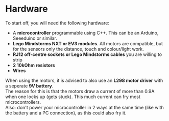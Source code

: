 # Hardware

To start off, you will need the following hardware:

- A **microcontroller** programmable using C++. This can be an Arduino, Seeeduino or similar. 
- **Lego Mindstorms NXT or EV3 modules**. All motors are compatible, but for the sensors only the distance, touch and colour/light work. 
- **RJ12 off-centre sockets or Lego Mindstorms cables** you are willing to strip
- **2 10kOhm resistors**
- **Wires**

When using the motors, it is advised to also use an **L298 motor driver** with a seperate **9V battery**. <br>
The reason for this is that the motors draw a current of more than 0.9A when one locks up (gets stuck). This much current can fry most microcontrollers. <br>
Also: don't power your microcontroller in 2 ways at the same time (like with the battery and a PC connection), as this could also fry it.
